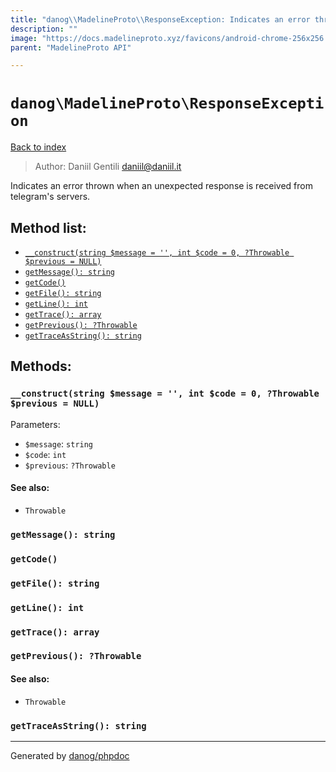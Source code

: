 ```yaml
---
title: "danog\\MadelineProto\\ResponseException: Indicates an error thrown when an unexpected response is received from telegram's servers."
description: ""
image: "https://docs.madelineproto.xyz/favicons/android-chrome-256x256.png"
parent: "MadelineProto API"

---
```

# `danog\MadelineProto\ResponseException`
[Back to index](../../index.html)

> Author: Daniil Gentili <daniil@daniil.it>  
  

Indicates an error thrown when an unexpected response is received from telegram's servers.  




## Method list:
* [`__construct(string $message = '', int $code = 0, ?Throwable $previous = NULL)`](#__construct)
* [`getMessage(): string`](#getMessage)
* [`getCode()`](#getCode)
* [`getFile(): string`](#getFile)
* [`getLine(): int`](#getLine)
* [`getTrace(): array`](#getTrace)
* [`getPrevious(): ?Throwable`](#getPrevious)
* [`getTraceAsString(): string`](#getTraceAsString)

## Methods:
### <a name="__construct"></a> `__construct(string $message = '', int $code = 0, ?Throwable $previous = NULL)`




Parameters:

* `$message`: `string`   
* `$code`: `int`   
* `$previous`: `?Throwable`   


#### See also: 
* `Throwable`




### <a name="getMessage"></a> `getMessage(): string`





### <a name="getCode"></a> `getCode()`





### <a name="getFile"></a> `getFile(): string`





### <a name="getLine"></a> `getLine(): int`





### <a name="getTrace"></a> `getTrace(): array`





### <a name="getPrevious"></a> `getPrevious(): ?Throwable`




#### See also: 
* `Throwable`




### <a name="getTraceAsString"></a> `getTraceAsString(): string`





---
Generated by [danog/phpdoc](https://phpdoc.daniil.it)
